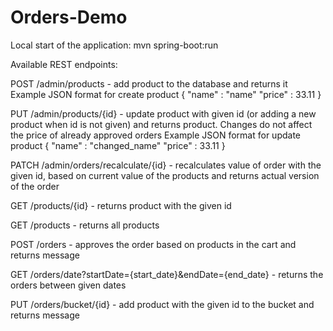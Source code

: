 # Orders-Demo

Local start of the application:
mvn spring-boot:run

Available REST endpoints:

POST /admin/products - add product to the database and returns it
Example JSON format for create product
{
  "name" : "name"
  "price" : 33.11
}

PUT /admin/products/{id} - update product with given id (or adding a new product when id is not given) 
                           and returns product. Changes do not affect the price of already approved orders
Example JSON format for update product
{
  "name" : "changed_name"
  "price" : 33.11
}

PATCH /admin/orders/recalculate/{id} - recalculates value of order with the given id, 
                                       based on current value of the products and returns actual version of the order


GET /products/{id} - returns product with the given id

GET /products - returns all products

POST /orders - approves the order based on products in the cart and returns message

GET /orders/date?startDate={start_date}&endDate={end_date} - returns the orders between given dates 

PUT /orders/bucket/{id} - add product with the given id to the bucket and returns message
